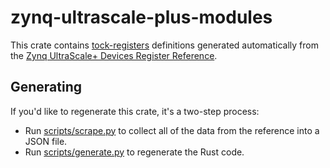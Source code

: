 # zynq-ultrascale-plus-modules

This crate contains [tock-registers](https://crates.io/crates/tock-registers) definitions generated automatically from the [Zynq UltraScale+ Devices Register Reference](https://www.xilinx.com/htmldocs/registers/ug1087/ug1087-zynq-ultrascale-registers.html).

## Generating

If you'd like to regenerate this crate, it's a two-step process:

- Run [scripts/scrape.py](./scripts/scrape.py) to collect all of the data from the reference into a JSON file.
- Run [scripts/generate.py](./scripts/generate.py) to regenerate the Rust code.
